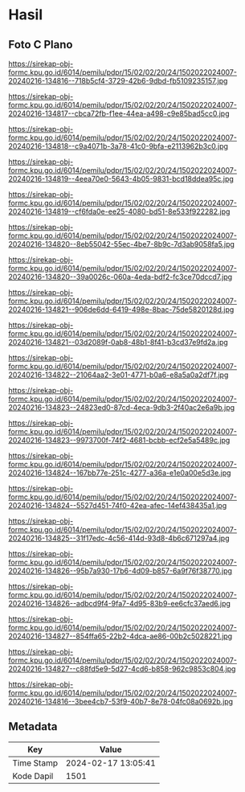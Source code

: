 # Hasil

## Foto C Plano

https://sirekap-obj-formc.kpu.go.id/6014/pemilu/pdpr/15/02/02/20/24/1502022024007-20240216-134816--718b5cf4-3729-42b6-9dbd-fb5109235157.jpg

https://sirekap-obj-formc.kpu.go.id/6014/pemilu/pdpr/15/02/02/20/24/1502022024007-20240216-134817--cbca72fb-f1ee-44ea-a498-c9e85bad5cc0.jpg

https://sirekap-obj-formc.kpu.go.id/6014/pemilu/pdpr/15/02/02/20/24/1502022024007-20240216-134818--c9a4071b-3a78-41c0-9bfa-e2113962b3c0.jpg

https://sirekap-obj-formc.kpu.go.id/6014/pemilu/pdpr/15/02/02/20/24/1502022024007-20240216-134819--4eea70e0-5643-4b05-9831-bcd18ddea95c.jpg

https://sirekap-obj-formc.kpu.go.id/6014/pemilu/pdpr/15/02/02/20/24/1502022024007-20240216-134819--cf6fda0e-ee25-4080-bd51-8e533f922282.jpg

https://sirekap-obj-formc.kpu.go.id/6014/pemilu/pdpr/15/02/02/20/24/1502022024007-20240216-134820--8eb55042-55ec-4be7-8b9c-7d3ab9058fa5.jpg

https://sirekap-obj-formc.kpu.go.id/6014/pemilu/pdpr/15/02/02/20/24/1502022024007-20240216-134820--39a0026c-060a-4eda-bdf2-fc3ce70dccd7.jpg

https://sirekap-obj-formc.kpu.go.id/6014/pemilu/pdpr/15/02/02/20/24/1502022024007-20240216-134821--906de6dd-6419-498e-8bac-75de5820128d.jpg

https://sirekap-obj-formc.kpu.go.id/6014/pemilu/pdpr/15/02/02/20/24/1502022024007-20240216-134821--03d2089f-0ab8-48b1-8f41-b3cd37e9fd2a.jpg

https://sirekap-obj-formc.kpu.go.id/6014/pemilu/pdpr/15/02/02/20/24/1502022024007-20240216-134822--21064aa2-3e01-4771-b0a6-e8a5a0a2df7f.jpg

https://sirekap-obj-formc.kpu.go.id/6014/pemilu/pdpr/15/02/02/20/24/1502022024007-20240216-134823--24823ed0-87cd-4eca-9db3-2f40ac2e6a9b.jpg

https://sirekap-obj-formc.kpu.go.id/6014/pemilu/pdpr/15/02/02/20/24/1502022024007-20240216-134823--9973700f-74f2-4681-bcbb-ecf2e5a5489c.jpg

https://sirekap-obj-formc.kpu.go.id/6014/pemilu/pdpr/15/02/02/20/24/1502022024007-20240216-134824--167bb77e-251c-4277-a36a-e1e0a00e5d3e.jpg

https://sirekap-obj-formc.kpu.go.id/6014/pemilu/pdpr/15/02/02/20/24/1502022024007-20240216-134824--5527d451-74f0-42ea-afec-14ef438435a1.jpg

https://sirekap-obj-formc.kpu.go.id/6014/pemilu/pdpr/15/02/02/20/24/1502022024007-20240216-134825--31f17edc-4c56-414d-93d8-4b6c671297a4.jpg

https://sirekap-obj-formc.kpu.go.id/6014/pemilu/pdpr/15/02/02/20/24/1502022024007-20240216-134826--95b7a930-17b6-4d09-b857-6a9f76f38770.jpg

https://sirekap-obj-formc.kpu.go.id/6014/pemilu/pdpr/15/02/02/20/24/1502022024007-20240216-134826--adbcd9f4-9fa7-4d95-83b9-ee6cfc37aed6.jpg

https://sirekap-obj-formc.kpu.go.id/6014/pemilu/pdpr/15/02/02/20/24/1502022024007-20240216-134827--854ffa65-22b2-4dca-ae86-00b2c5028221.jpg

https://sirekap-obj-formc.kpu.go.id/6014/pemilu/pdpr/15/02/02/20/24/1502022024007-20240216-134827--c88fd5e9-5d27-4cd6-b858-962c9853c804.jpg

https://sirekap-obj-formc.kpu.go.id/6014/pemilu/pdpr/15/02/02/20/24/1502022024007-20240216-134816--3bee4cb7-53f9-40b7-8e78-04fc08a0692b.jpg


## Metadata

| Key        | Value               |
| ---------- | ------------------- |
| Time Stamp | 2024-02-17 13:05:41 |
| Kode Dapil | 1501                |



